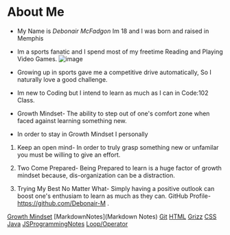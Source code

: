 #  About Me
-  My Name is _Debonair McFadgon_ Im 18 and I was born and raised in Memphis                                              
-  Im a sports fanatic and I spend most of my freetime Reading and Playing Video Games.
![image](https://user-images.githubusercontent.com/87498475/126014074-9a06395d-0d4e-40da-99e4-5cfb3e2d3190.png)
-  Growing up in sports gave me a competitive drive automatically, So I naturally love a good challenge.

-  Im new to Coding but I intend to learn as much as I can in Code:102 Class.

-  Growth Mindset- The ability to step out of one's comfort zone when faced against learning something new. 

-  In order to stay in Growth Mindset I personally

1.  Keep an open mind- In order to truly grasp something new or unfamilar you must be willing to give an effort.

2.  Two Come Prepared- Being Prepared to learn is a huge factor of growth mindset because, dis-organization can be a distraction.

3.  Trying My Best No Matter What- Simply having a positive outlook can boost one's enthusiam to learn as much as they can.
GitHub Profile-https://github.com/Debonair-M .


[Growth Mindset](GrowthMindsetNotes)
[MarkdownNotes](Markdown Notes)
[Git](GitNotes)
[HTML](HTMLNotes)
[Grizz](Grizz)
[CSS](CSSNotes)
[Java](JavaScript)
[JSProgrammingNotes](JSProgrammingNotes)
[Loop/Operator](LoopsNotes)